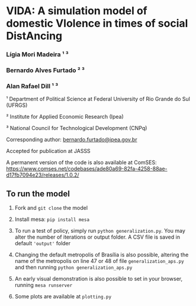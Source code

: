 # VIDA: A simulation model of domestic VIolence in times of social DistAncing

### Lígia Mori Madeira ¹ ³ 

### Bernardo Alves Furtado ² ³ 

### Alan Rafael Dill ¹ ³

¹ Department of Political Science at Federal University of Rio Grande do Sul (UFRGS)

² Institute for Applied Economic Research (Ipea)

³ National Council for Technological Development (CNPq)

Corresponding author: bernardo.furtado@ipea.gov.br

Accepted for publication at JASSS

A permanent version of the code is also available at ComSES: 
https://www.comses.net/codebases/ade80a69-82fa-4258-88ae-d17fb7094e23/releases/1.0.2/ 

## To run the model

1. Fork and `git clone` the model
2. Install mesa: `pip install mesa`
3. To run a test of policy, simply run `python generalization.py`. You may alter the number of iterations or output folder.
A CSV file is saved in default `'output'` folder
   
4. Changing the default metropolis of Brasília is also possible, altering the name of the metropolis on line 47 or 48 
   of file `generalization_aps.py` and then running `python generalization_aps.py`
   
5. An early visual demonstration is also possible to set in your browser, running `mesa runserver`
6. Some plots are available at `plotting.py`

